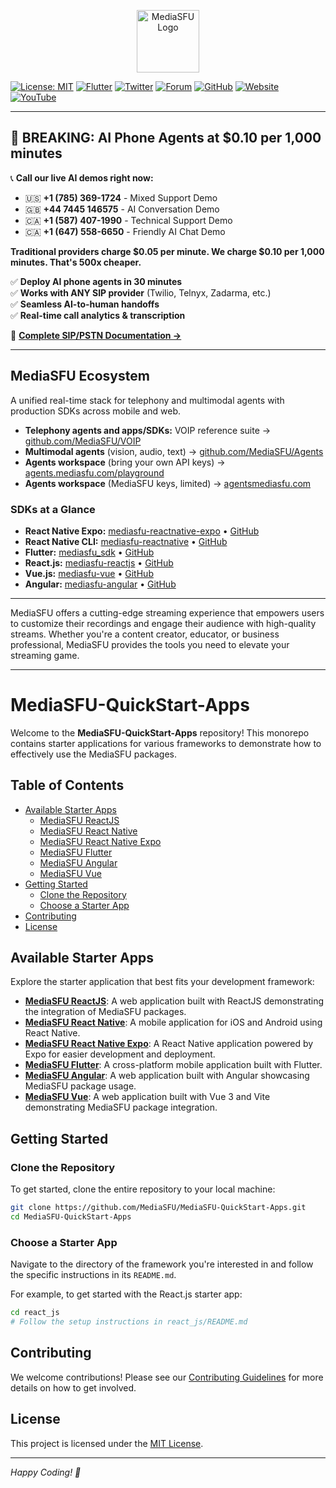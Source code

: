 <p align="center">
  <img src="https://www.mediasfu.com/logo192.png" width="100" alt="MediaSFU Logo">
</p>

[![License: MIT](https://img.shields.io/badge/License-MIT-yellow.svg)](https://opensource.org/licenses/MIT)
[![Flutter](https://img.shields.io/badge/Flutter-02569B?style=flat&logo=flutter&logoColor=white)](https://flutter.dev)
[![Twitter](https://img.shields.io/badge/Twitter-@media__sfu-1DA1F2?logo=twitter&logoColor=white)](https://twitter.com/media_sfu)
[![Forum](https://img.shields.io/badge/Community-Forum-5865F2?logo=discourse&logoColor=white)](https://www.mediasfu.com/forums)
[![GitHub](https://img.shields.io/badge/GitHub-MediaSFU-181717?logo=github&logoColor=white)](https://github.com/MediaSFU)
[![Website](https://img.shields.io/badge/Website-mediasfu.com-0A66C2?logo=google-chrome&logoColor=white)](https://www.mediasfu.com/)
[![YouTube](https://img.shields.io/badge/YouTube-Channel-FF0000?logo=youtube&logoColor=white)](https://www.youtube.com/channel/UCELghZRPKMgjih5qrmXLtqw)

---

## 🚨 **BREAKING: AI Phone Agents at $0.10 per 1,000 minutes**

📞 **Call our live AI demos right now:**
- 🇺🇸 **+1 (785) 369-1724** - Mixed Support Demo  
- 🇬🇧 **+44 7445 146575** - AI Conversation Demo  
- 🇨🇦 **+1 (587) 407-1990** - Technical Support Demo  
- 🇨🇦 **+1 (647) 558-6650** - Friendly AI Chat Demo  

**Traditional providers charge $0.05 per minute. We charge $0.10 per 1,000 minutes. That's 500x cheaper.**

✅ **Deploy AI phone agents in 30 minutes**  
✅ **Works with ANY SIP provider** (Twilio, Telnyx, Zadarma, etc.)  
✅ **Seamless AI-to-human handoffs**  
✅ **Real-time call analytics & transcription**  

📖 **[Complete SIP/PSTN Documentation →](https://mediasfu.com/telephony)**

---

## MediaSFU Ecosystem

A unified real-time stack for telephony and multimodal agents with production SDKs across mobile and web.

- **Telephony agents and apps/SDKs:** VOIP reference suite → [github.com/MediaSFU/VOIP](https://github.com/MediaSFU/VOIP)
- **Multimodal agents** (vision, audio, text) → [github.com/MediaSFU/Agents](https://github.com/MediaSFU/Agents)
- **Agents workspace** (bring your own API keys) → [agents.mediasfu.com/playground](https://agents.mediasfu.com/playground)
- **Agents workspace** (MediaSFU keys, limited) → [agentsmediasfu.com](https://agentsmediasfu.com)

### SDKs at a Glance

- **React Native Expo:** [mediasfu-reactnative-expo](https://www.npmjs.com/package/mediasfu-reactnative-expo) • [GitHub](https://github.com/MediaSFU/MediaSFU-ReactNative-Expo)
- **React Native CLI:** [mediasfu-reactnative](https://www.npmjs.com/package/mediasfu-reactnative) • [GitHub](https://github.com/MediaSFU/MediaSFU-ReactNative)
- **Flutter:** [mediasfu_sdk](https://pub.dev/packages/mediasfu_sdk) • [GitHub](https://github.com/MediaSFU/MediaSFU_SDK_Flutter)
- **React.js:** [mediasfu-reactjs](https://www.npmjs.com/package/mediasfu-reactjs) • [GitHub](https://github.com/MediaSFU/MediaSFU-ReactJS)
- **Vue.js:** [mediasfu-vue](https://www.npmjs.com/package/mediasfu-vue) • [GitHub](https://github.com/MediaSFU/MediaSFU-Vue)
- **Angular:** [mediasfu-angular](https://www.npmjs.com/package/mediasfu-angular) • [GitHub](https://github.com/MediaSFU/MediaSFU-Angular)
---


MediaSFU offers a cutting-edge streaming experience that empowers users to customize their recordings and engage their audience with high-quality streams. Whether you're a content creator, educator, or business professional, MediaSFU provides the tools you need to elevate your streaming game.

---

# MediaSFU-QuickStart-Apps

Welcome to the **MediaSFU-QuickStart-Apps** repository! This monorepo contains starter applications for various frameworks to demonstrate how to effectively use the MediaSFU packages.

## Table of Contents

- [Available Starter Apps](#available-starter-apps)
  - [MediaSFU ReactJS](./mediasfu_reactjs/README.md)
  - [MediaSFU React Native](./mediasfu_react_native/README.md)
  - [MediaSFU React Native Expo](./mediasfu_react_native_expo/README.md)
  - [MediaSFU Flutter](./mediasfu_flutter/README.md)
  - [MediaSFU Angular](./mediasfu_angular/README.md)
  - [MediaSFU Vue](./mediasfu_vue/README.md)
- [Getting Started](#getting-started)
  - [Clone the Repository](#clone-the-repository)
  - [Choose a Starter App](#choose-a-starter-app)
- [Contributing](#contributing)
- [License](#license)

## Available Starter Apps

Explore the starter application that best fits your development framework:

- **[MediaSFU ReactJS](./mediasfu_reactjs/README.md)**: A web application built with ReactJS demonstrating the integration of MediaSFU packages.
- **[MediaSFU React Native](./mediasfu_react_native/README.md)**: A mobile application for iOS and Android using React Native.
- **[MediaSFU React Native Expo](./mediasfu_react_native_expo/README.md)**: A React Native application powered by Expo for easier development and deployment.
- **[MediaSFU Flutter](./mediasfu_flutter/README.md)**: A cross-platform mobile application built with Flutter.
- **[MediaSFU Angular](./mediasfu_angular/README.md)**: A web application built with Angular showcasing MediaSFU package usage.
- **[MediaSFU Vue](./mediasfu_vue/README.md)**: A web application built with Vue 3 and Vite demonstrating MediaSFU package integration.

## Getting Started

### Clone the Repository

To get started, clone the entire repository to your local machine:

```bash
git clone https://github.com/MediaSFU/MediaSFU-QuickStart-Apps.git
cd MediaSFU-QuickStart-Apps
```

### Choose a Starter App

Navigate to the directory of the framework you're interested in and follow the specific instructions in its `README.md`.

For example, to get started with the React.js starter app:

```bash
cd react_js
# Follow the setup instructions in react_js/README.md
```

## Contributing

We welcome contributions! Please see our [Contributing Guidelines](./CONTRIBUTING.md) for more details on how to get involved.

## License

This project is licensed under the [MIT License](./LICENSE).

---

*Happy Coding! 🚀*
